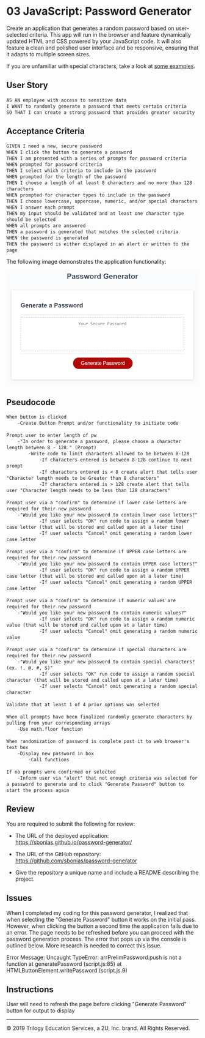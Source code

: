 # 03 JavaScript: Password Generator

Create an application that generates a random password based on user-selected criteria. This app will run in the browser and feature dynamically updated HTML and CSS powered by your JavaScript code. It will also feature a clean and polished user interface and be responsive, ensuring that it adapts to multiple screen sizes.

If you are unfamiliar with special characters, take a look at [some examples](https://www.owasp.org/index.php/Password_special_characters).

## User Story

```
AS AN employee with access to sensitive data
I WANT to randomly generate a password that meets certain criteria
SO THAT I can create a strong password that provides greater security
```

## Acceptance Criteria

```
GIVEN I need a new, secure password
WHEN I click the button to generate a password
THEN I am presented with a series of prompts for password criteria
WHEN prompted for password criteria
THEN I select which criteria to include in the password
WHEN prompted for the length of the password
THEN I choose a length of at least 8 characters and no more than 128 characters
WHEN prompted for character types to include in the password
THEN I choose lowercase, uppercase, numeric, and/or special characters
WHEN I answer each prompt
THEN my input should be validated and at least one character type should be selected
WHEN all prompts are answered
THEN a password is generated that matches the selected criteria
WHEN the password is generated
THEN the password is either displayed in an alert or written to the page
```

The following image demonstrates the application functionality:

![password generator demo](./Assets/03-javascript-homework-demo.png)

## Pseudocode
```
When button is clicked
    -Create Button Prompt and/or functionality to initiate code
    
Prompt user to enter length of pw
    -"In order to generate a password, please choose a character length between 8 - 128." (Prompt)
        -Write code to limit characters allowed to be between 8-128
            -If characters entered is between 8-128 continue to next prompt
            -If characters entered is < 8 create alert that tells user "Character length needs to be Greater than 8 characters"
            -If characters entered is > 128 create alert that tells user "Character length needs to be less than 128 characters"

Prompt user via a "confirm" to determine if lower case letters are required for their new password
    -"Would you like your new password to contain lower case letters?"
            -If user selects "OK" run code to assign a random lower case letter (that will be stored and called upon at a later time)
            -If user selects "Cancel" omit generating a random lower case letter

Prompt user via a "confirm" to determine if UPPER case letters are required for their new password
    -"Would you like your new password to contain UPPER case letters?"
            -If user selects "OK" run code to assign a random UPPER case letter (that will be stored and called upon at a later time)
            -If user selects "Cancel" omit generating a random UPPER case letter

Prompt user via a "confirm" to determine if numeric values are required for their new password
    -"Would you like your new password to contain numeric values?"
            -If user selects "OK" run code to assign a random numeric value (that will be stored and called upon at a later time)
            -If user selects "Cancel" omit generating a random numeric value

Prompt user via a "confirm" to determine if special characters are required for their new password
    -"Would you like your new password to contain special characters? (ex. !, @, #, $)"
            -If user selects "OK" run code to assign a random special character (that will be stored and called upon at a later time)
            -If user selects "Cancel" omit generating a random special character

Validate that at least 1 of 4 prior options was selected

When all prompts have been finalized randomly generate characters by pulling from your corresponding arrays
    -Use math.floor function

When randomization of password is complete post it to web browser's text box
    -Display new password in box
        -Call functions

If no prompts were confirmed or selected
    -Inform user via "alert" that not enough criteria was selected for a password to generate and to click "Generate Password" button to start the process again
```

## Review

You are required to submit the following for review:

* The URL of the deployed application: https://sbonias.github.io/password-generator/

* The URL of the GitHub repository: https://github.com/sbonias/password-generator

* Give the repository a unique name and include a README describing the project.

## Issues

When I completed my coding for this password generator, I realized that when selecting the "Generate Password" button it works on the initial pass. However, when clicking the button a second time the application fails due to an error. The page needs to be refreshed before you can proceed with the password generation process. The error that pops up via the console is outlined below. More research is needed to correct this issue.
    
Error Message:
    Uncaught TypeError: arrPrelimPassword.push is not a function
        at generatePassword (script.js:85)
        at HTMLButtonElement.writePassword (script.js.9)

## Instructions 

User will need to refresh the page before clicking "Generate Password" button for output to display

- - -
© 2019 Trilogy Education Services, a 2U, Inc. brand. All Rights Reserved.
